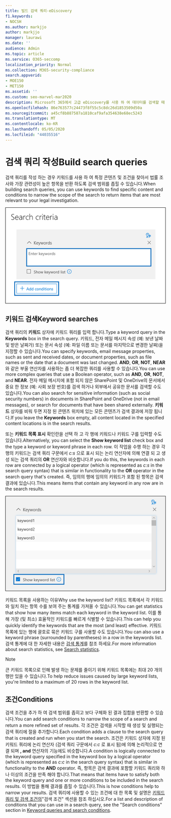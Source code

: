 ```yaml
---
title: 빌드 검색 쿼리-eDiscovery
f1.keywords:
- NOCSH
ms.author: markjjo
author: markjjo
manager: laurawi
ms.date: ''
audience: Admin
ms.topic: article
ms.service: O365-seccomp
localization_priority: Normal
ms.collection: M365-security-compliance
search.appverid:
- MOE150
- MET150
ms.assetid: ''
ms.custom: seo-marvel-mar2020
description: Microsoft 365에서 고급 eDiscovery를 사용 하 여 데이터를 검색할 때 키워드 및 조건을 사용 하 여 검색 범위를 좁힐 수 있습니다.
ms.openlocfilehash: 86e763577c24473f8f55c5c8dc26d1853509d50a
ms.sourcegitcommit: a45cf8b887587a1810caf9afa354638e68ec5243
ms.translationtype: MT
ms.contentlocale: ko-KR
ms.lasthandoff: 05/05/2020
ms.locfileid: "44035516"
---
```

# <a name="build-search-queries"></a><span data-ttu-id="efab6-103">검색 쿼리 작성</span><span class="sxs-lookup"><span data-stu-id="efab6-103">Build search queries</span></span>

<span data-ttu-id="efab6-104">검색 쿼리를 작성 하는 경우 키워드를 사용 하 여 특정 콘텐츠 및 조건을 찾아서 법률 조사와 가장 관련성이 높은 항목을 반환 하도록 검색 범위를 좁힐 수 있습니다.</span><span class="sxs-lookup"><span data-stu-id="efab6-104">When building search queries, you can use keywords to find specific content and conditions to narrow the scope of the search to return items that are most relevant to your legal investigation.</span></span>

![키워드 및 조건을 사용 하 여 검색 결과 범위 좁히기](../media/SearchQueryBox.png)

## <a name="keyword-searches"></a><span data-ttu-id="efab6-106">키워드 검색</span><span class="sxs-lookup"><span data-stu-id="efab6-106">Keyword searches</span></span>

<span data-ttu-id="efab6-107">검색 쿼리의 **키워드** 상자에 키워드 쿼리를 입력 합니다.</span><span class="sxs-lookup"><span data-stu-id="efab6-107">Type a keyword query in the **Keywords** box in the search query.</span></span> <span data-ttu-id="efab6-108">키워드, 전자 메일 메시지 속성 (예: 보낸 날짜 및 받은 날짜가) 또는 문서 속성 (예: 파일 이름 또는 문서를 마지막으로 변경한 날짜)을 지정할 수 있습니다.</span><span class="sxs-lookup"><span data-stu-id="efab6-108">You can specify keywords, email message properties, such as sent and received dates, or document properties, such as file names or the date that a document was last changed.</span></span> <span data-ttu-id="efab6-109">**AND**, **OR**, **NOT**, **NEAR**와 같은 부울 연산자를 사용하는 좀 더 복잡한 쿼리를 사용할 수 있습니다.</span><span class="sxs-lookup"><span data-stu-id="efab6-109">You can use more complex queries that use a Boolean operator, such as **AND**, **OR**, **NOT**, and **NEAR**.</span></span> <span data-ttu-id="efab6-110">전자 메일 메시지에 포함 되지 않은 SharePoint 및 OneDrive의 문서에서 중요 한 정보 (예: 사회 보장 번호)를 검색 하거나 외부에서 공유한 문서를 검색할 수도 있습니다.</span><span class="sxs-lookup"><span data-stu-id="efab6-110">You can also search for sensitive information (such as social security numbers) in documents in SharePoint and OneDrive (not in email messages), or search for documents that have been shared externally.</span></span> <span data-ttu-id="efab6-111">**키워드** 상자를 비워 두면 지정 된 콘텐츠 위치에 있는 모든 콘텐츠가 검색 결과에 저장 됩니다.</span><span class="sxs-lookup"><span data-stu-id="efab6-111">If you leave the **Keywords** box empty, all content located in the specified content locations is in the search results.</span></span>
    
<span data-ttu-id="efab6-112">또는 **키워드 목록 표시** 확인란을 선택 하 고 각 행에 키워드나 키워드 구를 입력할 수도 있습니다.</span><span class="sxs-lookup"><span data-stu-id="efab6-112">Alternatively, you can select the **Show keyword list** check box and the type a keyword or keyword phrase in each row.</span></span> <span data-ttu-id="efab6-113">이 작업을 수행 하는 경우 각 행의 키워드는 검색 쿼리 구문에서 *c:s* 으로 표시 되는 논리 연산자에 의해 연결 되 고 생성 되는 검색 쿼리의 **OR** 연산자와 비슷합니다.</span><span class="sxs-lookup"><span data-stu-id="efab6-113">If you do this, the keywords in each row are connected by a logical operator (which is represented as *c:s* in the search query syntax) that is similar in functionality to the **OR** operator in the search query that's created.</span></span> <span data-ttu-id="efab6-114">즉, 임의의 행에 임의의 키워드가 포함 된 항목은 검색 결과에 있습니다.</span><span class="sxs-lookup"><span data-stu-id="efab6-114">This means items that contain any keyword in any row are in the search results.</span></span>

![키워드 목록을 사용 하 여 쿼리의 각 키워드에 대 한 통계 가져오기](../media/KeywordListSearch.png)

<span data-ttu-id="efab6-116">키워드 목록을 사용하는 이유</span><span class="sxs-lookup"><span data-stu-id="efab6-116">Why use the keyword list?</span></span> <span data-ttu-id="efab6-117">키워드 목록에서 각 키워드와 일치 하는 항목 수를 보여 주는 통계를 가져올 수 있습니다.</span><span class="sxs-lookup"><span data-stu-id="efab6-117">You can get statistics that show how many items match each keyword in the keyword list.</span></span> <span data-ttu-id="efab6-118">이를 통해 가장 (및 최소) 효율적인 키워드를 빠르게 식별할 수 있습니다.</span><span class="sxs-lookup"><span data-stu-id="efab6-118">This can help you quickly identify the keywords that are the most (and least) effective.</span></span> <span data-ttu-id="efab6-119">키워드 목록에 있는 행에 괄호로 묶은 키워드 구를 사용할 수도 있습니다.</span><span class="sxs-lookup"><span data-stu-id="efab6-119">You can also use a keyword phrase (surrounded by parentheses) in a row in the keywords list.</span></span> <span data-ttu-id="efab6-120">검색 통계에 대 한 자세한 내용은 [검색 통계](search-statistics.md)를 참조 하세요.</span><span class="sxs-lookup"><span data-stu-id="efab6-120">For more information about search statistics, see [Search statistics](search-statistics.md).</span></span>

> [!NOTE]
> <span data-ttu-id="efab6-121">큰 키워드 목록으로 인해 발생 하는 문제를 줄이기 위해 키워드 목록에는 최대 20 개의 행만 있을 수 있습니다.</span><span class="sxs-lookup"><span data-stu-id="efab6-121">To help reduce issues caused by large keyword lists, you're limited to a maximum of 20 rows in the keyword list.</span></span>

## <a name="conditions"></a><span data-ttu-id="efab6-122">조건</span><span class="sxs-lookup"><span data-stu-id="efab6-122">Conditions</span></span>
    
<span data-ttu-id="efab6-123">검색 조건을 추가 하 여 검색 범위를 좁히고 보다 구체화 된 결과 집합을 반환할 수 있습니다.</span><span class="sxs-lookup"><span data-stu-id="efab6-123">You can add search conditions to narrow the scope of a search and return a more refined set of results.</span></span> <span data-ttu-id="efab6-124">각 조건은 검색을 시작할 때 생성 및 실행되는 검색 쿼리에 절을 추가합니다.</span><span class="sxs-lookup"><span data-stu-id="efab6-124">Each condition adds a clause to the search query that is created and run when you start the search.</span></span> <span data-ttu-id="efab6-125">조건은 키워드 상자에 지정 된 키워드 쿼리에 논리 연산자 (검색 쿼리 구문에서 *c:c* 로 표시 됨)에 의해 논리적으로 연결 되며 **, and** 연산자의 기능에도 비슷합니다.</span><span class="sxs-lookup"><span data-stu-id="efab6-125">A condition is logically connected to the keyword query specified in the keyword box by a logical operator (which is represented as *c:c* in the search query syntax) that is similar in functionality to the **AND** operator.</span></span> <span data-ttu-id="efab6-126">즉, 항목은 검색 결과에 포함할 키워드 쿼리와 하나 이상의 조건을 만족 해야 합니다.</span><span class="sxs-lookup"><span data-stu-id="efab6-126">That means that items have to satisfy both the keyword query and one or more conditions to be included in the search results.</span></span> <span data-ttu-id="efab6-127">이 방법을 통해 결과를 좁힐 수 있습니다.</span><span class="sxs-lookup"><span data-stu-id="efab6-127">This is how conditions help to narrow your results.</span></span> <span data-ttu-id="efab6-128">검색 쿼리에 사용할 수 있는 조건에 대 한 목록 및 설명은 [키워드 쿼리 및 검색 조건의](keyword-queries-and-search-conditions.md#search-conditions)"검색 조건" 섹션을 참조 하십시오.</span><span class="sxs-lookup"><span data-stu-id="efab6-128">For a list and description of conditions that you can use in a search query, see the "Search conditions" section in [Keyword queries and search conditions](keyword-queries-and-search-conditions.md#search-conditions).</span></span>
